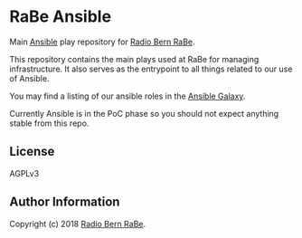 # RaBe Ansible

Main [Ansible](https://ansible.com) play repository for [Radio Bern RaBe](http://rabe.ch).

This repository contains the main plays used at RaBe for managing
infrastructure. It also serves as the entrypoint to all things related to
our use of Ansible.

You may find a listing of our ansible roles in the [Ansible Galaxy](https://galaxy.ansible.com/radiorabe/).

Currently Ansible is in the PoC phase so you should not expect anything stable
from this repo.

## License

AGPLv3

## Author Information

Copyright (c) 2018 [Radio Bern RaBe](http://www.rabe.ch).


